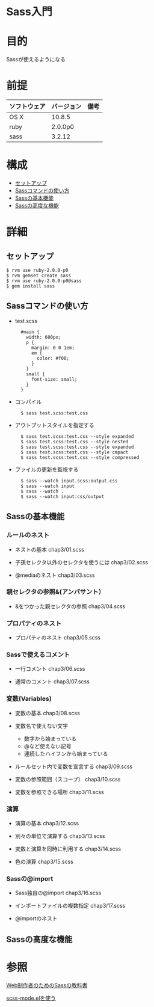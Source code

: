 Sass入門
=================

# 目的 #
Sassが使えるようになる

# 前提 #
| ソフトウェア   | バージョン   | 備考        |
|:---------------|:-------------|:------------|
| OS X           |10.8.5        |             |
| ruby           |2.0.0p0       |             |
| sass           |3.2.12        |             |

# 構成 #
+ [セットアップ](#cha1)
+ [Sassコマンドの使い方](#cha2)
+ [Sassの基本機能](#cha3)
+ [Sassの高度な機能](#cha4)
# 詳細 #

## <a name="cha1">セットアップ ##

    $ rvm use ruby-2.0.0-p0
    $ rvm gemset create sass
    $ rvm use ruby-2.0.0-p0@sass
    $ gem install sass

## <a name="cha2">Sassコマンドの使い方 ##
+ test.scss

        #main {
          width: 600px;
          p {
            margin: 0 0 1em;
            em {
              color: #f00;
            }
          }
          small {
            font-size: small;
          }    
        }

+ コンパイル

        $ sass test.scss:test.css        

+ アウトプットスタイルを指定する

        $ sass test.scss:test.css --style expanded
        $ sass test.scss:test.css --style nested
        $ sass test.scss:test.css --style expanded
        $ sass test.scss:test.css --style cmpact
        $ sass test.scss:test.css --style compressed

+ ファイルの更新を監視する

        $ sass --watch input.scss:output.css
        $ sass --watch input
        $ sass --watch .
        $ sass --watch input:css/output

## <a name="cha3">Sassの基本機能 ##

### ルールのネスト ###
+ ネストの基本
  chap3/01.scss

+ 子孫セレクタ以外のセレクタを使うには
  chap3/02.scss

+ @mediaのネスト
  chap3/03.scss

### 親セレクタの参照&(アンパサント） ###
+ &をつかった親セレクタの参照
  chap3/04.scss

### プロパティのネスト ###
+ プロパティのネスト
  chap3/05.scss

### Sassで使えるコメント ###
+ 一行コメント
  chap3/06.scss

+ 通常のコメント
  chap3/07.scss

### 変数(Variables) ###
+ 変数の基本
  chap3/08.scss

+ 変数名で使えない文字
  + 数字から始まっている
  + @など使えない記号
  + 連続したハイフンから始まっている
  
+ ルールセット内で変数を宣言する
  chap3/09.scss

+ 変数の参照範囲（スコープ）
  chap3/10.scss

+ 変数を参照できる場所
  chap3/11.scss

### 演算 ###
+ 演算の基本
  chap3/12.scss

+ 別々の単位で演算する
  chap3/13.scss

+ 変数と演算を同時に利用する
  chap3/14.scss

+ 色の演算
  chap3/15.scss

### Sassの@import ###
+ Sass独自の@import
  chap3/16.scss

+ インポートファイルの複数指定
  chap3/17.scss

+ @importのネスト

## <a name="cha4">Sassの高度な機能 ##

# 参照 #

[Web制作者のためのSassの教科書](http://book.scss.jp/)

[scss-mode.elを使う](http://qiita.com/sawamur@github/items/bb50d84af4d01a2eb5c2)
